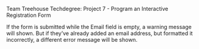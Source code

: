 Team Treehouse Techdegree:
Project 7 - Program an Interactive Registration Form

If the form is submitted while the Email field is empty, a warning message will shown. But if they’ve already added an email address, but formatted it incorrectly, a different error message will be shown.